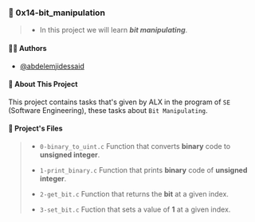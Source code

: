 
### 💬️ 0x14-bit_manipulation

> - In this project we will learn ___bit manipulating___.


#### 👨‍💼️ Authors

- [@abdelemjidessaid](https://www.github.com/abdelemjidessaid)


#### 🚀 About This Project

This project contains tasks that's given by ALX in the program of `SE` (Software Engineering), these tasks about `Bit Manipulating`.
#### 📂️ Project's Files

> - `0-binary_to_uint.c` Function that converts __binary__ code to __unsigned integer__.
>
> - `1-print_binary.c` Function that prints __binary__ code of __unsigned integer__.
>
> - `2-get_bit.c` Function that returns the __bit__ at a given index.
>
> - `3-set_bit.c` Fuction that sets a value of __1__ at a given index.
